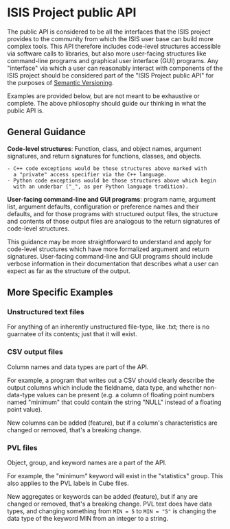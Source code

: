 # ISIS Project public API

The public API is considered to be all the interfaces that the ISIS
project provides to the community from which the ISIS user base can
build more complex tools. This API therefore includes code-level
structures accessible via software calls to libraries, but also
more user-facing structures like command-line programs and graphical
user interface (GUI) programs. Any "interface" via which a user can
reasonably interact with components of the ISIS project should be
considered part of the "ISIS Project public API" for the purposes
of [Semantic Versioning](https://semver.org).

Examples are provided below, but are not meant to be exhaustive or
complete. The above philosophy should guide our thinking in what
the public API is.


## General Guidance

**Code-level structures**: Function, class, and object names,
argument signatures, and return signatures for functions, classes,
and objects.

	- C++ code exceptions would be those structures above marked with
      a "private" access specifier via the C++ language.
    - Python code exceptions would be those structures above which begin 
      with an underbar ("_", as per Python language tradition).

**User-facing command-line and GUI programs**: program name, argument
list, argument defaults, configuration or preference names and their
defaults, and for those programs with structured output files, the
structure and contents of those output files are analogous to the
return signatures of code-level structures.


This guidance may be more straightforward to understand and apply
for code-level structures which have more formalized argument and
return signatures.  User-facing command-line and GUI programs should
include verbose information in their documentation that describes what
a user can expect as far as the structure of the output.


## More Specific Examples

### Unstructured text files

For anything of an inherently unstructured file-type, like .txt;
there is no guarnatee of its contents; just that it will exist.


### CSV output files

Column names and data types are part of the API.

For example, a program that writes out a CSV should clearly describe
the output columns which include the fieldname, data type, and
whether non-data-type values can be present (e.g. a column of
floating point numbers named "minimum" that could contain the string
"NULL" instead of a floating point value).

New columns can be added (feature), but if a column's characteristics are 
changed or removed, that's a breaking change.


### PVL files

Object, group, and keyword names are a part of the API.

For example, the "minimum" keyword will exist in the "statistics"
group. This also applies to the PVL labels in Cube files.

New aggregates or keywords can be added (feature), but if any are changed
or removed, that's a breaking change.  PVL text does have data types, and
changing something from `MIN = 5` to `MIN = "5"` is changing the data type
of the keyword MIN from an integer to a string.
